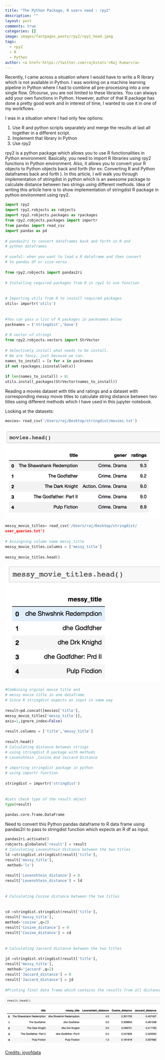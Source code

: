 ```yaml
---
title: "The Python Package, R users need : rpy2"
description: ""
layout: post
comments: true
categories: []
image: images/fastpages_posts/rpy2/rpy2_head.jpeg 
tags: 
  - rpy2
  - R
  - Python
author: <a href='https://twitter.com/rajkstats'>Raj Kumar</a>
---
```


Recently, I came across a situation where I would have to write a R library
which is not available in Python. I was working on a machine learning pipeline
in Python where I had to combine all pre-processing into a one single flow.
Ofcourse, you are not limited to these libraries. You can always add your own
functions in Python. However, author of that R package has done a pretty good
work and in interest of time, I wanted to use it in one of my workflows.


I was in a situation where I had only few options:

1. Use R and python scripts separately and merge the results at last all
   together in a different script.
2. Implement that library in Python
3. Use rpy2

rpy2 is a python package which allows you to use R functionalities in Python
environment. Basically, you need to import R libraries using rpy2 functions in
Python environment. Also, it allows you to convert your R objects to Python
objects back and forth (for ex: Converting R and Python dataframes back and
forth ). In this article, I will walk you through implementation of
stringdist in python which is an awesome package to calculate distance between
two strings using different methods. Idea of writing this article here is to
show implementation of stringdist R package in python environment using rpy2.

```python
import rpy2
import rpy2.robjects as robjects
import rpy2.robjects.packages as rpackages
from rpy2.robjects.packages import importr
from pandas import read_csv
import pandas as pd

# pandas2ri to convert dataframes back and forth in R and
# python dataframes

# useful: when you want to load a R dataframe and then convert
# to pandas df or vice-versa

from rpy2.robjects import pandas2ri

# Installing required packages from R in rpy2 to use function


# Importing utils from R to install required packages
utils= importr('utils')


#You can pass a list of R packages in packnames below
packnames = ('stringdist','base')

# R vector of strings
from rpy2.robjects.vectors import StrVector

# Selectively install what needs to be install.
# We are fancy, just because we can.
names_to_install = [x for x in packnames
if not rpackages.isinstalled(x)]

if len(names_to_install) > 0:
utils.install_packages(StrVector(names_to_install))

```

Reading a movies dataset with title and ratings and a dataset with corresponding
messy movie titles to calculate string distance between two titles using
different methods which I have used in this jupyter notebook.

Looking at the datasets:

```python
movies= read_csv('/Users/raj/Desktop/stringdist/movies.txt')
```

![png](https://raw.githubusercontent.com/rajkstats/rajkstats.rbind.io/master/static/post/2018-04-24-rpy2_files/figure-html/img1.png)


```python
messy_movie_titles= read_csv('/Users/raj/Desktop/stringdist/
user_queries.txt')

# Assingning column name messy_title
messy_movie_titles.columns = ['messy_title']

messy_movie_titles.head()
```

![png](https://raw.githubusercontent.com/rajkstats/rajkstats.rbind.io/master/static/post/2018-04-24-rpy2_files/figure-html/img2.png)


```python
#Combining orginal movie title and
# messy movie title in one dataframe
# Since R stringdist expects an input in same way

result=pd.concat([movies['title'],
messy_movie_titles['messy_title']],
axis=1,ignore_index=False)

result.columns = ['title','messy_title']

result.head()
# Calculating distance between strings
# using stringdist R package with methods
# Levenshtein ,Cosine And Jaccard Distance

# importing stringdist package in python
# using importr function

stringdist = importr('stringdist')


#Lets check type of the result object
type(result)

pandas.core.frame.DataFrame

```

Need to convert this Python pandas dataframe to R data frame using pandas2ri to
pass to stringdist function which expects an R df as input.


```python
pandas2ri.activate()
robjects.globalenv['result'] = result
# Calculating Levenshtein distance between the two titles
ld =stringdist.stringdist(result['title'],
result['messy_title'],
 method='lv')

result['Levenshtein_distance'] = 0
result['Levenshtein_distance'] = ld


# Calculating Cosine distance between the two titles


cd =stringdist.stringdist(result['title'],
result['messy_title'],
method='cosine',q=2)
result['Cosine_distance'] = 0
result['Cosine_distance'] = cd


# Calculating Jaccard distance between the two titles

jd =stringdist.stringdist(result['title'],
result['messy_title'],
 method='jaccard',q=2)
result['Jaccard_distance'] = 0
result['Jaccard_distance'] = jd

#Printing final data frame which contains the results from all distances
```

![png](https://raw.githubusercontent.com/rajkstats/rajkstats.rbind.io/master/static/post/2018-04-24-rpy2_files/figure-html/img3.png)

[Credits: joyofdata](https://www.joyofdata.de/blog/comparison-of-string-distance-algorithms/)
